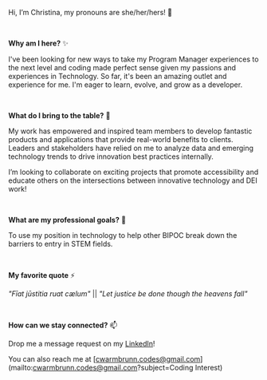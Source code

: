 Hi, I’m Christina, my pronouns are she/her/hers! 👋

<br>

**Why am I here?** ✨ <br>

I've been looking for new ways to take my Program Manager experiences to the next level and coding made perfect sense given my passions and experiences in Technology. So far, it's been an amazing outlet and experience for me. I'm eager to learn, evolve, and grow as a developer. 

<br>


 **What do I bring to the table?** 💞️ <br>

My work has empowered and inspired team members to develop fantastic products and applications that provide real-world benefits to clients. Leaders and stakeholders have relied on me to analyze data and emerging technology trends to drive innovation best practices internally. 

I’m looking to collaborate on exciting projects that promote accessibility and educate others on the intersections between innovative technology and DEI work!

<br>

 **What are my professional goals?** 💼 <br>

To use my position in technology to help other BIPOC break down the barriers to entry in STEM fields.

<br>

 **My favorite quote** ⚡ <br>

*"Fīat jūstitia ruat cælum"* || *"Let justice be done though the heavens fall"*

<br>

 **How can we stay connected?** 📫 <br>

Drop me a message request on my [LinkedIn](https://www.linkedin.com/in/christina-warmbrunn/)!

You can also reach me at [cwarmbrunn.codes@gmail.com](mailto:cwarmbrunn.codes@gmail.com?subject=Coding Interest)

<!---
cwarmbrunn/cwarmbrunn is a ✨ special ✨ repository because its `README.md` (this file) appears on your GitHub profile.
You can click the Preview link to take a look at your changes.
--->
